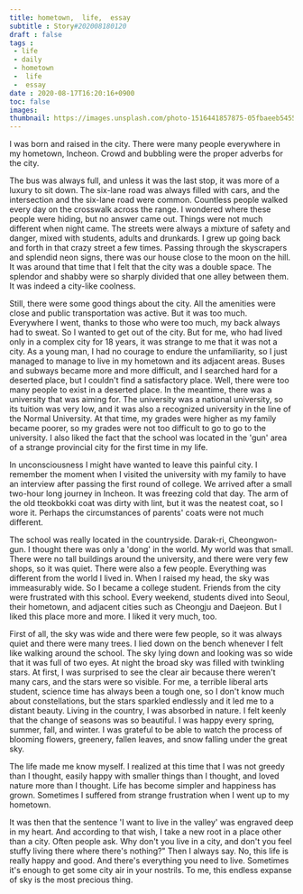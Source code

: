 ```yaml
---
title: hometown,  life,  essay
subtitle : Story#202008180120
draft : false
tags :
 - life
 - daily
 - hometown
 -  life
 -  essay
date : 2020-08-17T16:20:16+0900
toc: false
images: 
thumbnail: https://images.unsplash.com/photo-1516441857875-05fbaeeb5455?ixlib=rb-1.2.1&q=80&fm=jpg&crop=entropy&cs=tinysrgb&w=1080&fit=max&ixid=eyJhcHBfaWQiOjE1NTU0OX0
---
```


I was born and raised in the city. There were many people everywhere in my hometown, Incheon. Crowd and bubbling were the proper adverbs for the city.  

The bus was always full, and unless it was the last stop, it was more of a luxury to sit down. The six-lane road was always filled with cars, and the intersection and the six-lane road were common. Countless people walked every day on the crosswalk across the range. I wondered where these people were hiding, but no answer came out. Things were not much different when night came. The streets were always a mixture of safety and danger, mixed with students, adults and drunkards. I grew up going back and forth in that crazy street a few times. Passing through the skyscrapers and splendid neon signs, there was our house close to the moon on the hill. It was around that time that I felt that the city was a double space. The splendor and shabby were so sharply divided that one alley between them. It was indeed a city-like coolness.  

Still, there were some good things about the city. All the amenities were close and public transportation was active. But it was too much. Everywhere I went, thanks to those who were too much, my back always had to sweat. So I wanted to get out of the city. But for me, who had lived only in a complex city for 18 years, it was strange to me that it was not a city. As a young man, I had no courage to endure the unfamiliarity, so I just managed to manage to live in my hometown and its adjacent areas. Buses and subways became more and more difficult, and I searched hard for a deserted place, but I couldn't find a satisfactory place. Well, there were too many people to exist in a deserted place. In the meantime, there was a university that was aiming for. The university was a national university, so its tuition was very low, and it was also a recognized university in the line of the Normal University. At that time, my grades were higher as my family became poorer, so my grades were not too difficult to go to go to the university. I also liked the fact that the school was located in the 'gun' area of a strange provincial city for the first time in my life.  

In unconsciousness I might have wanted to leave this painful city. I remember the moment when I visited the university with my family to have an interview after passing the first round of college. We arrived after a small two-hour long journey in Incheon. It was freezing cold that day. The arm of the old tteokbokki coat was dirty with lint, but it was the neatest coat, so I wore it. Perhaps the circumstances of parents' coats were not much different.  

The school was really located in the countryside. Darak-ri, Cheongwon-gun. I thought there was only a 'dong' in the world. My world was that small. There were no tall buildings around the university, and there were very few shops, so it was quiet. There were also a few people. Everything was different from the world I lived in. When I raised my head, the sky was immeasurably wide. So I became a college student. Friends from the city were frustrated with this school. Every weekend, students dived into Seoul, their hometown, and adjacent cities such as Cheongju and Daejeon. But I liked this place more and more. I liked it very much, too.  

First of all, the sky was wide and there were few people, so it was always quiet and there were many trees. I lied down on the bench whenever I felt like walking around the school. The sky lying down and looking was so wide that it was full of two eyes. At night the broad sky was filled with twinkling stars. At first, I was surprised to see the clear air because there weren't many cars, and the stars were so visible. For me, a terrible liberal arts student, science time has always been a tough one, so I don't know much about constellations, but the stars sparkled endlessly and it led me to a distant beauty. Living in the country, I was absorbed in nature. I felt keenly that the change of seasons was so beautiful. I was happy every spring, summer, fall, and winter. I was grateful to be able to watch the process of blooming flowers, greenery, fallen leaves, and snow falling under the great sky.  

The life made me know myself. I realized at this time that I was not greedy than I thought, easily happy with smaller things than I thought, and loved nature more than I thought. Life has become simpler and happiness has grown. Sometimes I suffered from strange frustration when I went up to my hometown.  

It was then that the sentence 'I want to live in the valley' was engraved deep in my heart. And according to that wish, I take a new root in a place other than a city. Often people ask. Why don't you live in a city, and don't you feel stuffy living there where there's nothing?" Then I always say. No, this life is really happy and good. And there's everything you need to live. Sometimes it's enough to get some city air in your nostrils. To me, this endless expanse of sky is the most precious thing.  

